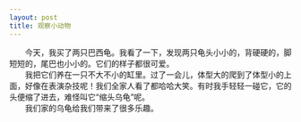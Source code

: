 ```yaml
---
layout: post
title: 观察小动物
---
```



　　今天，我买了两只巴西龟。我看了一下，发现两只龟头小小的，背硬硬的，脚短短的，尾巴也小小的。它们的样子都很可爱。    
　　我把它们养在一只不大不小的缸里。过了一会儿，体型大的爬到了体型小的上面，好像在表演杂技呢！我们全家人看了都哈哈大笑。有时我手轻轻一碰它，它的头便缩了进去，难怪叫它“缩头乌龟”呢。    
　　我们家的乌龟给我们带来了很多乐趣。    
